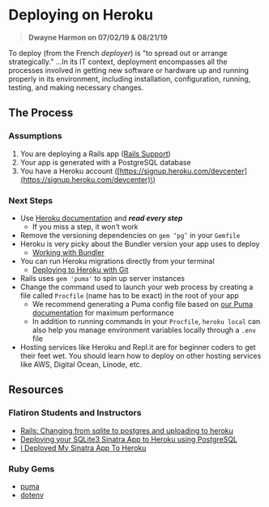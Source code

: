 # Deploying on Heroku

> **Dwayne Harmon on 07/02/19 & 08/21/19**

To deploy \(from the French _deployer_\) is "to spread out or arrange strategically." ...In its IT context, deployment encompasses all the processes involved in getting new software or hardware up and running properly in its environment, including installation, configuration, running, testing, and making necessary changes.

## The Process

### Assumptions

1. You are deploying a Rails app \([Rails Support](https://devcenter.heroku.com/categories/rails-support)\)
2. Your app is generated with a PostgreSQL database
3. You have a Heroku account \([https://signup.heroku.com/devcenter](https://signup.heroku.com/devcenter)\)

### Next Steps

* Use [Heroku documentation](https://devcenter.heroku.com/articles/getting-started-with-rails5) and _**read every step**_
  * If you miss a step, it won’t work
* Remove the versioning dependencies on `gem ‘pg’` in your `Gemfile`
* Heroku is very picky about the Bundler version your app uses to deploy
  * [Working with Bundler](https://devcenter.heroku.com/categories/working-with-bundler)
* You can run Heroku migrations directly from your terminal
  * [Deploying to Heroku with Git](https://devcenter.heroku.com/articles/git#prerequisites-install-git-and-the-heroku-cli)
* Rails uses `gem 'puma'` to spin up server instances
* Change the command used to launch your web process by creating a file called `Procfile` \(name has to be exact\) in the root of your app
  * We recommend generating a Puma config file based on [our Puma documentation](https://devcenter.heroku.com/articles/deploying-rails-applications-with-the-puma-web-server) for maximum performance
  * In addition to running commands in your `Procfile`, `heroku local` can also help you manage environment variables locally through a `.env` file
* Hosting services like Heroku and Repl.it are for beginner coders to get their feet wet. You should learn how to deploy on other hosting services like AWS, Digital Ocean, Linode, etc.

## **Resources**

### Flatiron Students and Instructors

* [Rails: Changing from sqlite to postgres and uploading to heroku](https://www.youtube.com/watch?v=5d0cDMhtZ4E&feature=youtu.be)
* [Deploying your SQLite3 Sinatra App to Heroku using PostgreSQL](http://lucaskisabeth.com/2017/06/24/deploying_your_sqlite3_sinatra_app_to_heroku_using_postgresql/)
* [I Deployed My Sinatra App To Heroku](https://medium.com/@sethalexander/i-deployed-my-sinatra-app-to-heroku-9c2785a27225)

### Ruby Gems

* [puma](https://github.com/puma/puma)
* [dotenv](https://github.com/bkeepers/dotenv)

